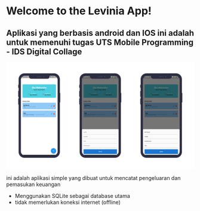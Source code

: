 # **Welcome to the Levinia App!**

## Aplikasi yang berbasis android dan IOS ini adalah untuk  memenuhi tugas UTS Mobile Programming - IDS Digital Collage

![Screen](https://github.com/mahendra022/Levinia/blob/master/assets/mockup/mockup1.png)

ini adalah aplikasi simple yang dibuat untuk mencatat pengeluaran dan pemasukan keuangan

* Menggunakan SQLite sebagai database utama
* tidak memerlukan koneksi internet (offline)
